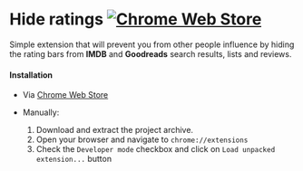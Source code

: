 Hide ratings
[![Chrome Web Store](https://img.shields.io/chrome-web-store/stars/cnjhjnjbpedipoamajojlbfakbadgiam.svg)](https://chrome.google.com/webstore/detail/hide-ratings-imdb-goodrea/cnjhjnjbpedipoamajojlbfakbadgiam)
======================================================================

Simple extension that will prevent you from other people influence by hiding the rating bars from **IMDB** and **Goodreads** search results, lists and reviews.

#### Installation

- Via [Chrome Web Store](https://chrome.google.com/webstore/detail/hide-ratings-imdb-goodrea/cnjhjnjbpedipoamajojlbfakbadgiam)

- Manually:
  1. Download and extract the project archive.
  2. Open your browser and navigate to `chrome://extensions`
  3. Check the `Developer mode` checkbox and click on `Load unpacked extension...` button
